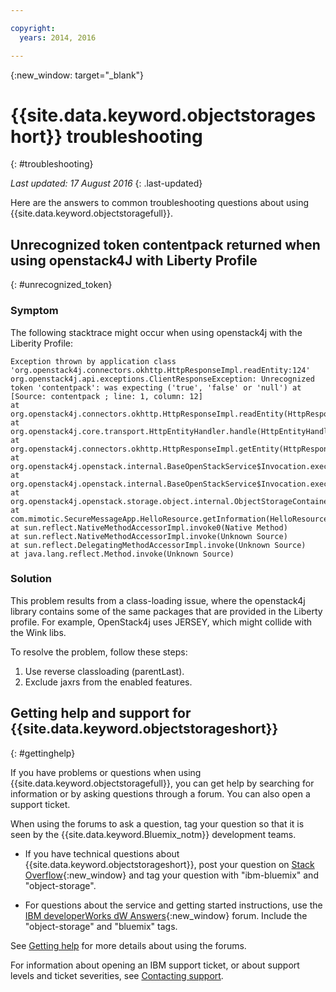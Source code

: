 ```yaml
---

copyright:
  years: 2014, 2016

---
```


{:new_window: target="_blank"}

# {{site.data.keyword.objectstorageshort}} troubleshooting
{: #troubleshooting}

*Last updated: 17 August 2016*
{: .last-updated}

Here are the answers to common troubleshooting questions about using {{site.data.keyword.objectstoragefull}}.

## Unrecognized token contentpack returned when using openstack4J with Liberty Profile
{: #unrecognized_token}

### Symptom

The following stacktrace might occur when using openstack4j with the Liberity Profile:

    Exception thrown by application class 'org.openstack4j.connectors.okhttp.HttpResponseImpl.readEntity:124'
    org.openstack4j.api.exceptions.ClientResponseException: Unrecognized token 'contentpack': was expecting ('true', 'false' or 'null') at [Source: contentpack ; line: 1, column: 12]
    at org.openstack4j.connectors.okhttp.HttpResponseImpl.readEntity(HttpResponseImpl.java:124)
    at org.openstack4j.core.transport.HttpEntityHandler.handle(HttpEntityHandler.java:56)
    at org.openstack4j.connectors.okhttp.HttpResponseImpl.getEntity(HttpResponseImpl.java:68)
    at org.openstack4j.openstack.internal.BaseOpenStackService$Invocation.execute(BaseOpenStackService.java:169)
    at org.openstack4j.openstack.internal.BaseOpenStackService$Invocation.execute(BaseOpenStackService.java:163)
    at org.openstack4j.openstack.storage.object.internal.ObjectStorageContainerServiceImpl.list(ObjectStorageContainerServiceImpl.java:41)
    at com.mimotic.SecureMessageApp.HelloResource.getInformation(HelloResource.java:47)
    at sun.reflect.NativeMethodAccessorImpl.invoke0(Native Method)
    at sun.reflect.NativeMethodAccessorImpl.invoke(Unknown Source)
    at sun.reflect.DelegatingMethodAccessorImpl.invoke(Unknown Source)
    at java.lang.reflect.Method.invoke(Unknown Source)

### Solution

This problem results from a class-loading issue, where the openstack4j library contains some of the same packages that are provided in the Liberty profile.  For example, OpenStack4j uses JERSEY, which might collide with the Wink libs.

To resolve the problem, follow these steps:

1. Use reverse classloading (parentLast).
2. Exclude jaxrs from the enabled features.

## Getting help and support for {{site.data.keyword.objectstorageshort}}
{: #gettinghelp}

If you have problems or questions when using {{site.data.keyword.objectstoragefull}}, you can get help by searching for information or by asking questions through a forum. You can also open a support ticket.

When using the forums to ask a question, tag your question so that it is seen by the {{site.data.keyword.Bluemix_notm}} development teams.

* If you have technical questions about {{site.data.keyword.objectstorageshort}}, post your question on [Stack Overflow](http://stackoverflow.com/search?q=object-storage+ibm-bluemix){:new_window} and tag your question with "ibm-bluemix" and "object-storage".
<!--Insert the appropriate dW Answers tag for your service for <service_keyword> in URL below:  -->
* For questions about the service and getting started instructions, use the [IBM developerWorks dW Answers](https://developer.ibm.com/answers/topics/object-storage/?smartspace=bluemix){:new_window} forum. Include the  "object-storage" and "bluemix" tags.

See [Getting help](https://console.ng.bluemix.net/docs/support/index.html#getting-help) for more details about using the forums.

For information about opening an IBM support ticket, or about support levels and ticket severities, see [Contacting support](https://console.ng.bluemix.net/docs/support/index.html#contacting-support).
